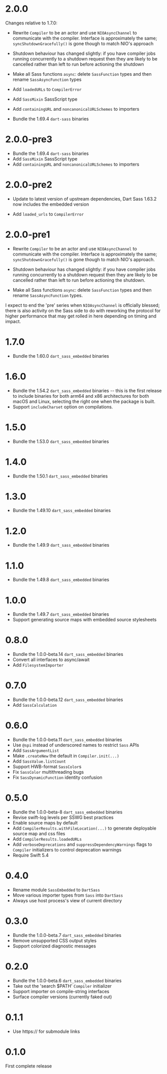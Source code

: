# 2.0.0

Changes relative to 1.7.0:

* Rewrite `Compiler` to be an actor and use `NIOAsyncChannel` to communicate
  with the compiler.  Interface is approximately the same; `syncShutdownGracefully()`
  is gone though to match NIO's approach

* Shutdown behaviour has changed slightly: if you have compiler jobs running
  concurrently to a shutdown request then they are likely to be cancelled rather
  than left to run before actioning the shutdown

* Make all Sass functions `async`: delete `SassFunction` types and then rename
  `SassAsyncFunction` types

* Add `loadedURLs` to `CompilerError`

* Add `SassMixin` SassScript type

* Add `containingURL` and `noncanonicalURLSchemes` to importers

* Bundle the 1.69.4 `dart-sass` binaries

# 2.0.0-pre3

* Bundle the 1.69.4 `dart-sass` binaries
* Add `SassMixin` SassScript type
* Add `containingURL` and `noncanonicalURLSchemes` to importers

# 2.0.0-pre2

* Update to latest version of upstream dependencies, Dart Sass 1.63.2 now
  includes the embedded version

* Add `loaded_urls` to `CompilerError`

# 2.0.0-pre1

* Rewrite `Compiler` to be an actor and use `NIOAsyncChannel` to communicate
  with the compiler.  Interface is approximately the same; `syncShutdownGracefully()`
  is gone though to match NIO's approach.

* Shutdown behaviour has changed slightly: if you have compiler jobs running
  concurrently to a shutdown request then they are likely to be cancelled rather
  than left to run before actioning the shutdown.

* Make all Sass functions `async`: delete `SassFunction` types and then rename
  `SassAsyncFunction` types.

I expect to end the 'pre' series when `NIOAsyncChannel` is officially blessed;
there is also activity on the Sass side to do with reworking the protocol for
higher performance that may get rolled in here depending on timing and impact.

# 1.7.0

* Bundle the 1.60.0 `dart_sass_embedded` binaries

# 1.6.0

* Bundle the 1.54.2 `dart_sass_embedded` binaries -- this is the first release
  to include binaries for both arm64 and x86 architectures for both macOS and
  Linux, selecting the right one when the package is built.
* Support `includeCharset` option on compilations.

# 1.5.0

* Bundle the 1.53.0 `dart_sass_embedded` binaries

# 1.4.0

* Bundle the 1.50.1 `dart_sass_embedded` binaries

# 1.3.0

* Bundle the 1.49.10 `dart_sass_embedded` binaries

# 1.2.0

* Bundle the 1.49.9 `dart_sass_embedded` binaries

# 1.1.0

* Bundle the 1.49.8 `dart_sass_embedded` binaries

# 1.0.0

* Bundle the 1.49.7 `dart_sass_embedded` binaries
* Support generating source maps with embedded source stylesheets

# 0.8.0

* Bundle the 1.0.0-beta.14 `dart_sass_embedded` binaries
* Convert all interfaces to async/await
* Add `FilesystemImporter`

# 0.7.0

* Bundle the 1.0.0-beta.12 `dart_sass_embedded` binaries
* Add `SassCalculation`

# 0.6.0

* Bundle the 1.0.0-beta.11 `dart_sass_embedded` binaries
* Use `@spi` instead of underscored names to restrict `Sass` APIs
* Add `SassArgumentList`
* Make `.createNew` the default in `Compiler.init(...)`
* Add `SassValue.listCount`
* Support HWB-format `SassColor`s
* Fix `SassColor` multithreading bugs
* Fix `SassDynamicFunction` identity confusion

# 0.5.0

* Bundle the 1.0.0-beta-8 `dart_sass_embedded` binaries
* Revise swift-log levels per SSWG best practices
* Enable source maps by default
* Add `CompilerResults.withFileLocation(...)` to generate
  deployable source map and css files
* Add `CompilerResults.loadedURLs`
* Add `verboseDeprecations` and `suppressDependencyWarnings`
  flags to `Compiler` initializers to control deprecation warnings
* Require Swift 5.4

# 0.4.0

* Rename module `SassEmbedded` to `DartSass`
* Move various importer types from `Sass` into `DartSass`
* Always use host process's view of current directory

# 0.3.0

* Bundle the 1.0.0-beta.7 `dart_sass_embedded` binaries
* Remove unsupported CSS output styles
* Support colorized diagnostic messages

# 0.2.0

* Bundle the 1.0.0-beta.6 `dart_sass_embedded` binaries
* Take out the 'search $PATH' `Compiler` initializer
* Support importer on compile-string interfaces
* Surface compiler versions (currently faked out)

# 0.1.1

* Use https:// for submodule links

# 0.1.0

First complete release
